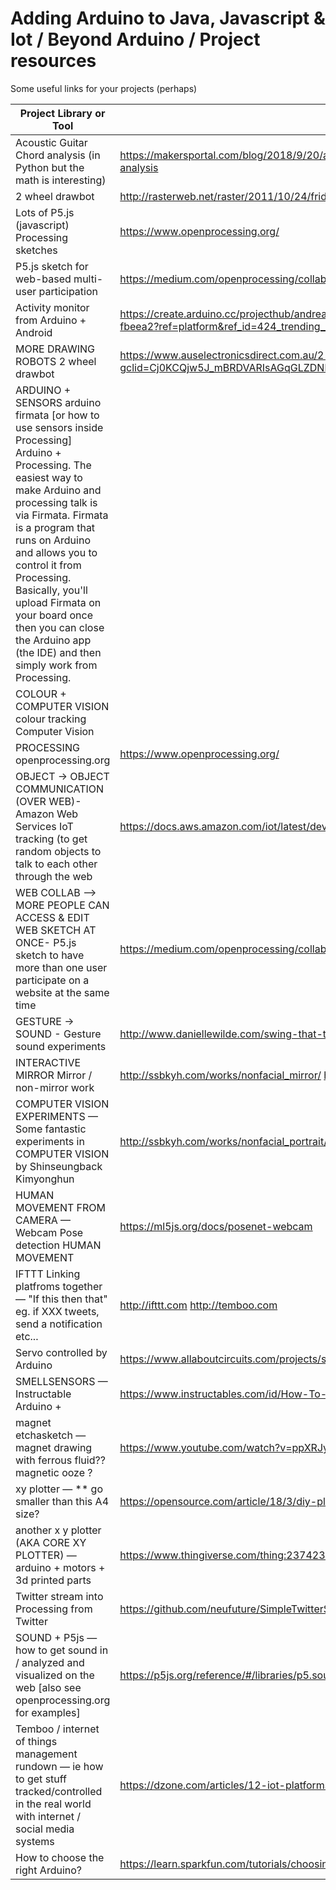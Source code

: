 # Adding Arduino to Java, Javascript & Iot / Beyond Arduino / Project resources

Some useful links for your projects (perhaps)

Project Library or Tool  | Link | Note
--- | --- | ---
Acoustic Guitar Chord analysis (in Python but the math is interesting) | https://makersportal.com/blog/2018/9/20/audio-processing-in-python-part-iii-guitar-string-theory-and-frequency-analysis | 
2 wheel drawbot | http://rasterweb.net/raster/2011/10/24/friday-night-drawbot-v3/ |  
Lots of P5.js (javascript) Processing sketches | https://www.openprocessing.org/ |
P5.js sketch for web-based multi-user participation | https://medium.com/openprocessing/collaborative-sketches-1643d9751777 | 
Activity monitor from Arduino + Android | https://create.arduino.cc/projecthub/andreanapoletani/arduino-genuino-101-build-an-activity-recognition-device-fbeea2?ref=platform&ref_id=424_trending___&offset=22| 
MORE DRAWING ROBOTS	2 wheel drawbot |	https://www.auselectronicsdirect.com.au/2-wheel-drive-ultrasonic-arduino-robot-kit?gclid=Cj0KCQjw5J_mBRDVARIsAGqGLZDNhAhuj8BrBMnsV1N5dbIukPlWF0ZuT0mKQ4X3NslIGSwO_5Nx7XIaArJPEALw_wcB | 
ARDUINO + SENSORS	arduino firmata [or how to use sensors inside Processing] Arduino + Processing. The easiest way to make Arduino and processing talk is via Firmata. Firmata is a program that runs on Arduino and allows you to control it from Processing. Basically, you'll upload Firmata on your board once then you can close the Arduino app (the IDE) and then simply work from Processing.	 | 	
COLOUR + COMPUTER VISION	colour tracking Computer Vision	 | 	
PROCESSING openprocessing.org	 | https://www.openprocessing.org/	 | 
OBJECT -> OBJECT COMMUNICATION (OVER WEB)- Amazon Web Services IoT tracking (to get random objects to talk to each other  through the web	 | https://docs.aws.amazon.com/iot/latest/developerguide/register-device.html	 | 
WEB COLLAB --> MORE PEOPLE CAN ACCESS & EDIT WEB SKETCH AT ONCE- P5.js sketch to have more than one user participate on a website at the same time  | 	https://medium.com/openprocessing/collaborative-sketches-1643d9751777	 | 
GESTURE -> SOUND - Gesture sound experiments | http://www.daniellewilde.com/swing-that-thing/gesture-sound-experiments/	 | 
INTERACTIVE MIRROR	Mirror / non-mirror work | 	http://ssbkyh.com/works/nonfacial_mirror/	http://ssbkyh.com/works/memory/ | 
COMPUTER VISION EXPERIMENTS — Some fantastic experiments in COMPUTER VISION by Shinseungback Kimyonghun	 | http://ssbkyh.com/works/nonfacial_portrait/	http://ssbkyh.com/works/cloud_face/ | 
HUMAN MOVEMENT FROM CAMERA — Webcam Pose detection HUMAN MOVEMENT	 | https://ml5js.org/docs/posenet-webcam	 | 
IFTTT	Linking platfroms together — "If this then that" eg. if XXX tweets, send a notification etc...	 | http://ifttt.com	http://temboo.com | 
Servo controlled by Arduino	 | 	https://www.allaboutcircuits.com/projects/servo-motor-control-with-an-arduino/	 | 
SMELLSENSORS — Instructable Arduino + | 	https://www.instructables.com/id/How-To-Smell-Pollutants/	 | 
magnet etchasketch — magnet drawing with ferrous fluid?? magnetic ooze ?	 | https://www.youtube.com/watch?v=ppXRJy-5hOg	 | 
xy plotter — ** go smaller than this A4 size?	 | https://opensource.com/article/18/3/diy-plotter-arduino	 | 
another x y plotter (AKA CORE XY PLOTTER) — arduino + motors + 3d printed parts | 	https://www.thingiverse.com/thing:2374238	 | 
Twitter stream	into Processing from Twitter	 | https://github.com/neufuture/SimpleTwitterStream	 | 
SOUND + P5js — how to get sound in / analyzed and visualized on the web [also see openprocessing.org for examples]	 | https://p5js.org/reference/#/libraries/p5.sound	 | 
Temboo / internet of things management rundown — ie how to get stuff tracked/controlled in the real world with internet / social media systems	 | https://dzone.com/articles/12-iot-platforms-for-building-iot-projects	 | 
How to choose the right Arduino? | https://learn.sparkfun.com/tutorials/choosing-an-arduino-for-your-project/all
